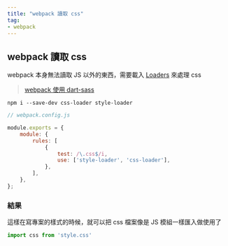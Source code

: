 ```yaml
---
title: "webpack 讀取 css"
tag: 
- webpack
---
```


##  webpack 讀取 css
webpack 本身無法讀取 JS 以外的東西，需要載入 [Loaders](Loaders.md) 來處理 css

>[webpack 使用 dart-sass](webpack%20使用%20dart-sass.md)

```shell
npm i --save-dev css-loader style-loader
```

```js
// webpack.config.js

module.exports = {
	module: {
		rules: [
			{
				test: /\.css$/i,
				use: ['style-loader', 'css-loader'],
			},
		],
	},
};
```

### 結果
這樣在寫專案的樣式的時候，就可以把 css 檔案像是 JS 模組一樣匯入做使用了
```jsx
import css from 'style.css'
```